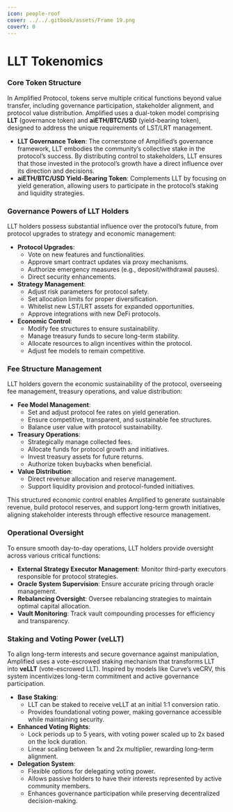 ```yaml
---
icon: people-roof
cover: ../../.gitbook/assets/Frame 19.png
coverY: 0
---
```


# LLT Tokenomics

### **Core Token Structure**

In Amplified Protocol, tokens serve multiple critical functions beyond value transfer, including governance participation, stakeholder alignment, and protocol value distribution. Amplified uses a dual-token model comprising **LLT** (governance token) and **aiETH/BTC/USD** (yield-bearing token), designed to address the unique requirements of LST/LRT management.

* **LLT Governance Token**: The cornerstone of Amplified’s governance framework, LLT embodies the community’s collective stake in the protocol’s success. By distributing control to stakeholders, LLT ensures that those invested in the protocol’s growth have a direct influence over its direction and decisions.
* **aiETH/BTC/USD Yield-Bearing Token**: Complements LLT by focusing on yield generation, allowing users to participate in the protocol’s staking and liquidity strategies.

### **Governance Powers of LLT Holders**

LLT holders possess substantial influence over the protocol’s future, from protocol upgrades to strategy and economic management:

* **Protocol Upgrades**:
  * Vote on new features and functionalities.
  * Approve smart contract updates via proxy mechanisms.
  * Authorize emergency measures (e.g., deposit/withdrawal pauses).
  * Direct security enhancements.
* **Strategy Management**:
  * Adjust risk parameters for protocol safety.
  * Set allocation limits for proper diversification.
  * Whitelist new LST/LRT assets for expanded opportunities.
  * Approve integrations with new DeFi protocols.
* **Economic Control**:
  * Modify fee structures to ensure sustainability.
  * Manage treasury funds to secure long-term stability.
  * Allocate resources to align incentives within the protocol.
  * Adjust fee models to remain competitive.

### **Fee Structure Management**

LLT holders govern the economic sustainability of the protocol, overseeing fee management, treasury operations, and value distribution:

* **Fee Model Management**:
  * Set and adjust protocol fee rates on yield generation.
  * Ensure competitive, transparent, and sustainable fee structures.
  * Balance user value with protocol sustainability.
* **Treasury Operations**:
  * Strategically manage collected fees.
  * Allocate funds for protocol growth and initiatives.
  * Invest treasury assets for future returns.
  * Authorize token buybacks when beneficial.
* **Value Distribution**:
  * Direct revenue allocation and reserve management.
  * Support liquidity provision and protocol-funded initiatives.

This structured economic control enables Amplified to generate sustainable revenue, build protocol reserves, and support long-term growth initiatives, aligning stakeholder interests through effective resource management.

### **Operational Oversight**

To ensure smooth day-to-day operations, LLT holders provide oversight across various critical functions:

* **External Strategy Executor Management**: Monitor third-party executors responsible for protocol strategies.
* **Oracle System Supervision**: Ensure accurate pricing through oracle management.
* **Rebalancing Oversight**: Oversee rebalancing strategies to maintain optimal capital allocation.
* **Vault Monitoring**: Track vault compounding processes for efficiency and transparency.

### **Staking and Voting Power (veLLT)**

To align long-term interests and secure governance against manipulation, Amplified uses a vote-escrowed staking mechanism that transforms LLT into **veLLT** (vote-escrowed LLT). Inspired by models like Curve’s veCRV, this system incentivizes long-term commitment and active governance participation.

* **Base Staking**:
  * LLT can be staked to receive veLLT at an initial 1:1 conversion ratio.
  * Provides foundational voting power, making governance accessible while maintaining security.
* **Enhanced Voting Rights**:
  * Lock periods up to 5 years, with voting power scaled up to 2x based on the lock duration.
  * Linear scaling between 1x and 2x multiplier, rewarding long-term alignment.
* **Delegation System**:
  * Flexible options for delegating voting power.
  * Allows passive holders to have their interests represented by active community members.
  * Enhances governance participation while preserving decentralized decision-making.
